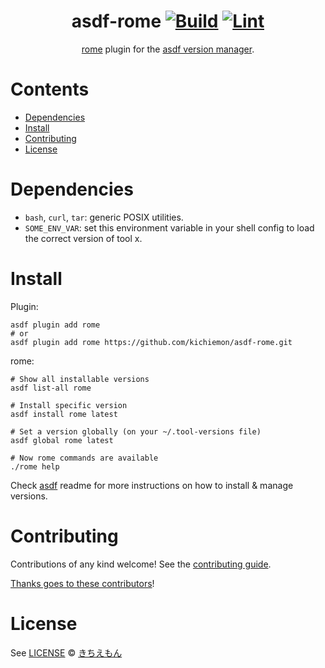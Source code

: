 <div align="center">

# asdf-rome [![Build](https://github.com/kichiemon/asdf-rome/actions/workflows/build.yml/badge.svg)](https://github.com/kichiemon/asdf-rome/actions/workflows/build.yml) [![Lint](https://github.com/kichiemon/asdf-rome/actions/workflows/lint.yml/badge.svg)](https://github.com/kichiemon/asdf-rome/actions/workflows/lint.yml)


[rome](https://rome.tools/) plugin for the [asdf version manager](https://asdf-vm.com).

</div>

# Contents

- [Dependencies](#dependencies)
- [Install](#install)
- [Contributing](#contributing)
- [License](#license)

# Dependencies

- `bash`, `curl`, `tar`: generic POSIX utilities.
- `SOME_ENV_VAR`: set this environment variable in your shell config to load the correct version of tool x.

# Install

Plugin:

```shell
asdf plugin add rome
# or
asdf plugin add rome https://github.com/kichiemon/asdf-rome.git
```

rome:

```shell
# Show all installable versions
asdf list-all rome

# Install specific version
asdf install rome latest

# Set a version globally (on your ~/.tool-versions file)
asdf global rome latest

# Now rome commands are available
./rome help
```

Check [asdf](https://github.com/asdf-vm/asdf) readme for more instructions on how to
install & manage versions.

# Contributing

Contributions of any kind welcome! See the [contributing guide](contributing.md).

[Thanks goes to these contributors](https://github.com/kichiemon/asdf-rome/graphs/contributors)!

# License

See [LICENSE](LICENSE) © [きちえもん](https://github.com/kichiemon/)
